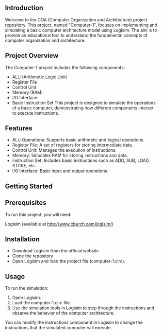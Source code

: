 
## Introduction
Welcome to the COA (Computer Organization and Architecture) project repository. This project, named "Computer-1", focuses on implementing and simulating a basic computer architecture model using Logisim. The aim is to provide an educational tool to understand the fundamental concepts of computer organization and architecture.
## Project Overview
The Computer-1 project includes the following components:

- ALU (Arithmetic Logic Unit)
- Register File
- Control Unit
- Memory (RAM)
- I/O Interface
- Basic Instruction Set
This project is designed to simulate the operations of a basic computer, demonstrating how different components interact to execute instructions.
## Features
- ALU Operations: Supports basic arithmetic and logical operations.
- Register File: A set of registers for storing intermediate data.
- Control Unit: Manages the execution of instructions.
- Memory: Simulates RAM for storing instructions and data.
- Instruction Set: Includes basic instructions such as ADD, SUB, LOAD, STORE, etc.
- I/O Interface: Basic input and output operations.
## Getting Started
## Prerequisites
To run this project, you will need:

Logisim (available at http://www.cburch.com/logisim/)
## Installation
- Download Logisim from the official website.
- Clone the repository
- Open Logisim and load the project file (computer-1.circ).

## Usage
To run the simulation:

1. Open Logisim.
2. Load the computer-1.circ file.
3. Use the simulation tools in Logisim to step through the instructions and observe the behavior of the computer architecture.

You can modify the instructions component in Logisim to change the instructions that the simulated computer will execute.
